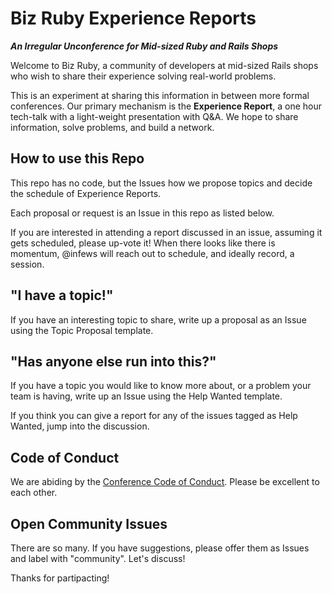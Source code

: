 # Biz Ruby Experience Reports
_**An Irregular Unconference for Mid-sized Ruby and Rails Shops**_

Welcome to Biz Ruby, a community of developers at mid-sized Rails shops who wish to share their experience solving real-world problems.


This is an experiment at sharing this information in between more formal conferences. Our primary mechanism is the **Experience Report**, a one hour tech-talk with a light-weight presentation with Q&A. We hope to share information, solve problems, and build a network.

## How to use this Repo

This repo has no code, but the Issues how we propose topics and decide the schedule of Experience Reports.

Each proposal or request is an Issue in this repo as listed below.

If you are interested in attending a report discussed in an issue, assuming it gets scheduled, please up-vote it! When there looks like there is momentum, @infews will reach out to schedule, and ideally record, a session.

## "I have a topic!"

If you have an interesting topic to share, write up a proposal as an Issue using the Topic Proposal template.

## "Has anyone else run into this?"

If you have a topic you would like to know more about, or a problem your team is having, write up an Issue using the Help Wanted template.

If you think you can give a report for any of the issues tagged as Help Wanted, jump into the discussion.

## Code of Conduct

We are abiding by the [Conference Code of Conduct][conduct]. Please be excellent to each other.

## Open Community Issues

There are so many. If you have suggestions, please offer them as Issues and label with "community". Let's discuss!

Thanks for partipacting!


[conduct]: https://confcodeofconduct.com/
